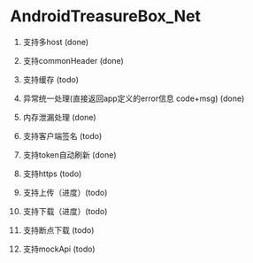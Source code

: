 # AndroidTreasureBox_Net
1. 支持多host  (done)
2. 支持commonHeader  (done)
3. 支持缓存 (todo)
4. 异常统一处理(直接返回app定义的error信息 code+msg) (done)
5. 内存泄漏处理  (done)
6. 支持客户端签名 (todo)
7. 支持token自动刷新 (done)
8. 支持https (todo)
9. 支持上传（进度）(todo)
10. 支持下载（进度）(todo)
11. 支持断点下载 (todo)

12. 支持mockApi (todo)
